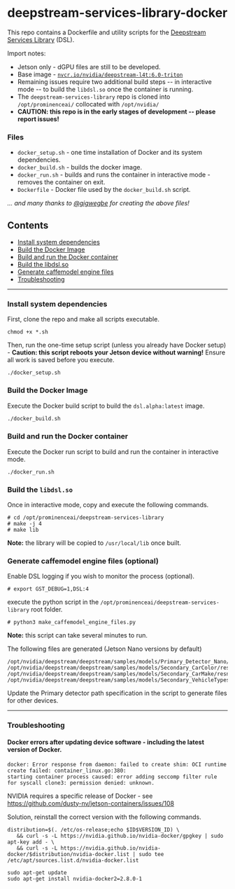 # deepstream-services-library-docker
This repo contains a Dockerfile and utility scripts for the [Deepstream Services Library](https://github.com/prominenceai/deepstream-services-library) (DSL). 

Import notes:
* Jetson only - dGPU files are still to be developed.
* Base image - [`nvcr.io/nvidia/deepstream-l4t:6.0-triton`](https://docs.nvidia.com/metropolis/deepstream/dev-guide/text/DS_docker_containers.html#id2)
* Remaining issues require two additional build steps -- in interactive mode -- to build the `libdsl.so` once the container is running.
* The `deepstream-services-library` repo is cloned into `/opt/prominenceai/` collocated with `/opt/nvidia/`
* **CAUTION: this repo is in the early stages of development -- please report issues!**

### Files
* `docker_setup.sh` - one time installation of Docker and its system dependencies.
* `docker_build.sh` - builds the docker image.
* `docker_run.sh` - builds and runs the container in interactive mode - removes the container on exit.
* `Dockerfile` - Docker file used by the `docker_build.sh` script.

*... and many thanks to [@gigwegbe](https://github.com/gigwegbe) for creating the above files!*

## Contents
* [Install system dependencies](#install-system-dependencies)
* [Build the Docker Image](#build-the-docker-image)
* [Build and run the Docker container](#build-and-run-the-docker-container)
* [Build the libdsl.so](#build-the-libdslso)
* [Generate caffemodel engine files](#generate-caffemodel-engine-files-optional)
* [Troubleshooting](#troubleshooting)

---

### Install system dependencies
First, clone the repo and make all scripts executable.
```
chmod +x *.sh
```
Then, run the one-time setup script (unless you already have Docker setup) - **Caution: this script reboots your Jetson device without warning!** Ensure all work is saved before you execute.
```
./docker_setup.sh
```

### Build the Docker Image
Execute the Docker build script to build the `dsl.alpha:latest` image.
```bash
./docker_build.sh 
```

### Build and run the Docker container
Execute the Docker run script to build and run the container in interactive mode.
```
./docker_run.sh
```

### Build the `libdsl.so`
Once in interactive mode, copy and execute the following commands.
```
# cd /opt/prominenceai/deepstream-services-library
# make -j 4
# make lib
```
**Note:** the library will be copied to `/usr/local/lib` once built.    

### Generate caffemodel engine files (optional)
Enable DSL logging if you wish to monitor the process (optional).
```
# export GST_DEBUG=1,DSL:4
```
execute the python script in the `/opt/prominenceai/deepstream-services-library` root folder.
```
# python3 make_caffemodel_engine_files.py
```
**Note:** this script can take several minutes to run.

The following files are generated (Jetson Nano versions by default)
```
/opt/nvidia/deepstream/deepstream/samples/models/Primary_Detector_Nano/resnet10.caffemodel_b8_gpu0_fp16.engine
/opt/nvidia/deepstream/deepstream/samples/models/Secondary_CarColor/resnet18.caffemodel_b8_gpu0_fp16.engine
/opt/nvidia/deepstream/deepstream/samples/models/Secondary_CarMake/resnet18.caffemodel_b8_gpu0_fp16.engine
/opt/nvidia/deepstream/deepstream/samples/models/Secondary_VehicleTypesresnet18.caffemodel_b8_gpu0_fp16.engine
```
Update the Primary detector path specification in the script to generate files for other devices. 

---

### Troubleshooting
#### Docker errors after updating device software - including the latest version of Docker.
```
docker: Error response from daemon: failed to create shim: OCI runtime create failed: container_linux.go:380: 
starting container process caused: error adding seccomp filter rule for syscall clone3: permission denied: unknown.
```
NVIDIA requires a specific release of Docker - see https://github.com/dusty-nv/jetson-containers/issues/108

Solution, reinstall the correct version with the following commands.
```
distribution=$(. /etc/os-release;echo $ID$VERSION_ID) \
   && curl -s -L https://nvidia.github.io/nvidia-docker/gpgkey | sudo apt-key add - \
   && curl -s -L https://nvidia.github.io/nvidia-docker/$distribution/nvidia-docker.list | sudo tee /etc/apt/sources.list.d/nvidia-docker.list

sudo apt-get update
sudo apt-get install nvidia-docker2=2.8.0-1
```
